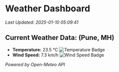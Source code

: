 
# Weather Dashboard

_Last Updated: 2025-01-10 05:09:41_

## Current Weather Data: (Pune, MH)
- **Temperature:** 23.5 °C ![Temperature Badge](https://img.shields.io/badge/Temperature-Medium%20Temp-green)
- **Wind Speed:** 7.3 km/h ![Wind Speed Badge](https://img.shields.io/badge/Wind%20Speed-Low%20Wind-blue)

*Powered by Open-Meteo API*

